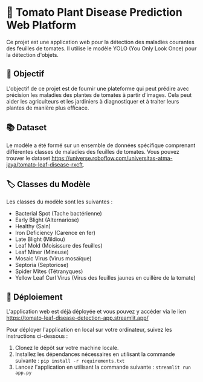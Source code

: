 # 🍅 Tomato Plant Disease Prediction Web Platform

Ce projet est une application web pour la détection des maladies courantes des feuilles de tomates. Il utilise le modèle YOLO (You Only Look Once) pour la détection d'objets.

## 🎯 Objectif

L'objectif de ce projet est de fournir une plateforme qui peut prédire avec précision les maladies des plantes de tomates à partir d'images. Cela peut aider les agriculteurs et les jardiniers à diagnostiquer et à traiter leurs plantes de manière plus efficace.

## 📚 Dataset

Le modèle a été formé sur un ensemble de données spécifique comprenant différentes classes de maladies des feuilles de tomates. Vous pouvez trouver le dataset https://universe.roboflow.com/universitas-atma-jaya/tomato-leaf-disease-rxcft.

## 🏷️ Classes du Modèle

Les classes du modèle sont les suivantes :
- Bacterial Spot (Tache bactérienne)
- Early Blight (Alternariose)
- Healthy (Sain)
- Iron Deficiency (Carence en fer)
- Late Blight (Mildiou)
- Leaf Mold (Moisissure des feuilles)
- Leaf Miner (Mineuse)
- Mosaic Virus (Virus mosaïque)
- Septoria (Septoriose)
- Spider Mites (Tétranyques)
- Yellow Leaf Curl Virus (Virus des feuilles jaunes en cuillère de la tomate)

## 🚀 Déploiement

L'application web est déjà déployée et vous pouvez y accéder  via le lien https://tomato-leaf-disease-detection-app.streamlit.app/

Pour déployer l'application en local sur votre ordinateur, suivez les instructions ci-dessous :

1. Clonez le dépôt sur votre machine locale.
2. Installez les dépendances nécessaires en utilisant la commande suivante :
```pip install -r requirements.txt```
3. Lancez l'application en utilisant la commande suivante :
```streamlit run app.py```



